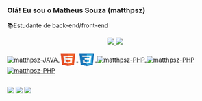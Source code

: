 ### Olá! Eu sou o Matheus Souza (matthpsz)

📚Estudante de back-end/front-end

<div align="center">
  <a href="https://github.com/rafaballerini">
  <img height="180em" src="https://github-readme-stats.vercel.app/api?username=matthpsz&show_icons=true&theme=dark&include_all_commits=true&count_private=true"/>
  <img height="180em" src="https://github-readme-stats.vercel.app/api/top-langs/?username=matthpsz&layout=compact&langs_count=7&theme=dark"/>
</div>
  
  <div style="display: inline_block"><br>
  <img align="center" alt="matthpsz-JAVA" height="30" width="40" src="https://cdn.jsdelivr.net/gh/devicons/devicon/icons/java/java-original.svg">
  <img align="center" alt="matthpsz-HTML" height="30" width="40" src="https://raw.githubusercontent.com/devicons/devicon/master/icons/html5/html5-original.svg">
  <img align="center" alt="matthpsz-CSS" height="30" width="40" src="https://raw.githubusercontent.com/devicons/devicon/master/icons/css3/css3-original.svg">
  <img align="center" alt="matthpsz-PHP" height="30" width="40" src="https://cdn.jsdelivr.net/gh/devicons/devicon/icons/kotlin/kotlin-original.svg">
  <img align="center" alt="matthpsz-PHP" height="30" width="40" src="https://cdn.jsdelivr.net/gh/devicons/devicon/icons/firebase/firebase-plain.svg">
  <img align="center" alt="matthpsz-PHP" height="40" width="40" src="https://cdn.jsdelivr.net/gh/devicons/devicon/icons/php/php-original.svg">
</div>
  
##
    
<div>  
    <a href="https://www.youtube.com/c/PinheiroDS" target="_blank"><img src="https://img.shields.io/badge/YouTube-FF0000?style=for-the-badge&logo=youtube&logoColor=white" target="_blank"></a>
  <a href="https://instagram.com/ojovemestudante" target="_blank"><img src="https://img.shields.io/badge/-Instagram-%23E4405F?style=for-the-badge&logo=instagram&logoColor=white" target="_blank"></a>
<a href="https://www.linkedin.com/in/matheus-pinheiro-de-souza-14886b18b" target="_blank"><img src="https://img.shields.io/badge/-LinkedIn-%230077B5?style=for-the-badge&logo=linkedin&logoColor=white" target="_blank"></a> 
</div>   
